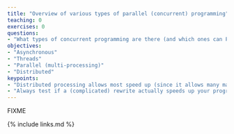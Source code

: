 ```yaml
---
title: "Overview of various types of parallel (concurrent) programming"
teaching: 0
exercises: 0
questions:
- "What types of concurrent programming are there (and which ones can Python use)?"
objectives:
- "Asynchronous"
- "Threads"
- "Parallel (multi-processing)"
- "Distributed"
keypoints:
- "Distributed processing allows most speed up (since it allows many machines & cores), but requires the most work to get it right."
- "Always test if a (complicated) rewrite actually speeds up your program."
---
```

FIXME

{% include links.md %}

